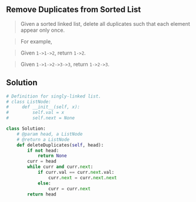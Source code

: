 Remove Duplicates from Sorted List
------------------------------------

> Given a sorted linked list, delete all duplicates such that each element appear only once.

> For example,

> Given `1->1->2`, return `1->2`.

> Given `1->1->2->3->3`, return `1->2->3`.

Solution
----------

```python
# Definition for singly-linked list.
# class ListNode:
#     def __init__(self, x):
#         self.val = x
#         self.next = None

class Solution:
    # @param head, a ListNode
    # @return a ListNode
    def deleteDuplicates(self, head):
        if not head:
            return None
        curr = head
        while curr and curr.next:
            if curr.val == curr.next.val:
                curr.next = curr.next.next
            else:
                curr = curr.next
        return head
```
